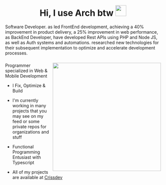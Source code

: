 <h1 align="center"><b>Hi, I use Arch btw </b><img src="https://media.giphy.com/media/hvRJCLFzcasrR4ia7z/giphy.gif" width="35"></h1>
<!--  -->

Software Developer. as led FrontEnd development, achieving a 40% improvement in
product delivery, a 25% improvement in web performance, as BackEnd Developer, have developed Rest APIs using PHP and
Node JS, as well as Auth systems and automations. researched new technologies for their subsequent implementation to
optimize and accelerate development processes.

###

<img align="right" width="350" src="https://i.redd.it/bpxxqqvps4h91.gif"/>

Programmer specialized in Web & Mobile Development

- I Fix, Optimize & Build

- I'm currently working in many projects that you may see on my feed or some private repos for organizations and stuff

- Functional Programming Entusiast with Typescript

- All of my projects are available at [Crissdev](https://crissdev.vercel.app/)

##
